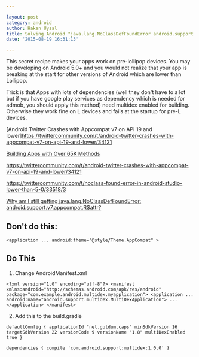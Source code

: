```yaml
---

layout: post
category: android
author: Hakan Uysal
title: Solving Android "java.lang.NoClassDefFoundError android.support.v7.appcompat.R attr" for pre-Lollipop devices
date: '2015-08-19 16:31:13'

---
```



This secret recipe makes your apps work on pre-lollipop devices. You may be developing on Android 5.0+ and you would not realize that your app is breaking at the start for other versions of Android which are lower than Lollipop.

Trick is that Apps with lots of dependencies (well they don't have to a lot but if you have google play services as dependency which is needed for admob, you should apply this method) need multidex enabled for building. Otherwise they work fine on L devices and fails at the startup for pre-L devices.

[Android Twitter Crashes with Appcompat v7 on API 19 and lower]https://twittercommunity.com/t/android-twitter-crashes-with-appcompat-v7-on-api-19-and-lower/34121

[Building Apps with Over 65K Methods
](https://developer.android.com/tools/building/multidex.html)

https://twittercommunity.com/t/android-twitter-crashes-with-appcompat-v7-on-api-19-and-lower/34121

https://twittercommunity.com/t/noclass-found-error-in-android-studio-lower-than-5-0/33518/3

[Why am I still getting java.lang.NoClassDefFoundError: android.support.v7.appcompat.R$attr?](http://www.metaandroid.com/question/why-am-i-still-getting-java-lang-noclassdeffounderror-android-support-v7-appcompat-rattr/)

## Don't do this:

`<application
    ...
    android:theme="@style/Theme.AppCompat" >`

## Do This

1. Change AndroidManifest.xml

`<?xml version="1.0" encoding="utf-8"?>
<manifest xmlns:android="http://schemas.android.com/apk/res/android"
    package="com.example.android.multidex.myapplication">
    <application
        ...
        android:name="android.support.multidex.MultiDexApplication">
        ...
    </application>
</manifest>`

2. Add this to the build.gradle

`defaultConfig {
        applicationId "net.guldum.caps"
        minSdkVersion 16
        targetSdkVersion 22
        versionCode 9
        versionName "1.8"
        multiDexEnabled true
    }`
    
`dependencies {
    compile 'com.android.support:multidex:1.0.0'
}`